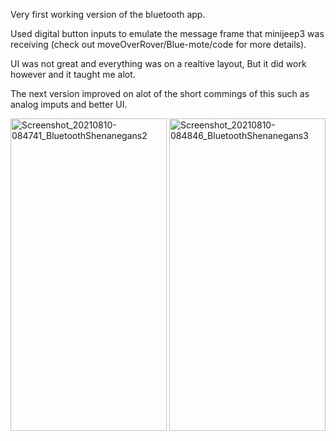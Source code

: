 Very first working version of the bluetooth app.

Used digital button inputs to emulate the message frame that minijeep3 was receiving (check out moveOverRover/Blue-mote/code for more details).

UI was not great and everything was on a realtive layout, But it did work however and it taught me alot.

The next version improved on alot of the short commings of this such as analog imputs and better UI.
<p float="left">
  <img src="https://user-images.githubusercontent.com/77077715/131574070-fbb8e536-4c2b-4103-8a5e-a463e6f94c26.jpg" alt="Screenshot_20210810-084741_BluetoothShenanegans2" width="250" height="500">
  <img src="https://user-images.githubusercontent.com/77077715/131574066-ded6d2cb-2d86-47ab-a727-4f6e225476fc.jpg" alt="Screenshot_20210810-084846_BluetoothShenanegans3" width="250" height="500">
</p>

